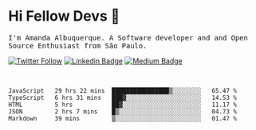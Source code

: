 # Hi Fellow Devs :wave:
   
<p>
  <samp>
    I'm Amanda Albuquerque. A Software developer and and Open Source Enthusiast from São Paulo.
  </samp>

  
  [![Twitter Follow](https://img.shields.io/twitter/follow/alalbux?style=social)](https://www.twitter.com/alalbux)
  [![Linkedin Badge](https://img.shields.io/badge/-alalbux-blue?style=flat-square&logo=Linkedin&logoColor=white&link=https://www.linkedin.com/in/alalbux/)](https://www.linkedin.com/in/alalbux/)
  [![Medium Badge](https://img.shields.io/badge/-alalbux-black?style=flat-square&logo=Medium&logoColor=white&link=https://medium.com/@alalbux)](https://medium.com/@alalbux)
</p>

  <br/>
  

<!--START_SECTION:waka-->
```text
JavaScript   29 hrs 22 mins  ████████████████▒░░░░░░░░   65.47 % 
TypeScript   6 hrs 31 mins   ███▓░░░░░░░░░░░░░░░░░░░░░   14.53 % 
HTML         5 hrs           ██▓░░░░░░░░░░░░░░░░░░░░░░   11.17 % 
JSON         2 hrs 7 mins    █▒░░░░░░░░░░░░░░░░░░░░░░░   04.73 % 
Markdown     39 mins         ▒░░░░░░░░░░░░░░░░░░░░░░░░   01.47 % 
```
<!--END_SECTION:waka-->

